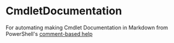 # CmdletDocumentation
For automating making Cmdlet Documentation in Markdown from PowerShell's [comment-based help](https://learn.microsoft.com/en-us/powershell/module/microsoft.powershell.core/about/about_comment_based_help)
